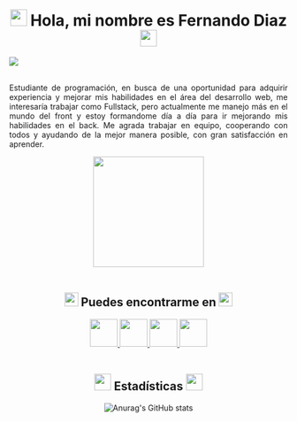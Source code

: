<div>
<h1 align="center"><img src="https://emojipedia-us.s3.amazonaws.com/source/microsoft-teams/337/person-raising-hand_light-skin-tone_1f64b-1f3fb_1f3fb.png" width="30" height="30"> Hola, mi nombre es Fernando Diaz <img src="https://emojipedia-us.s3.amazonaws.com/source/microsoft-teams/337/person-raising-hand_light-skin-tone_1f64b-1f3fb_1f3fb.png" width="30" height="30"></h1>

<img src="https://cdn.discordapp.com/attachments/963137601152364554/1002719968237985792/Black_Modern_Personal_LinkedIn_Banner_1500_500_px.png">
<br><br>

<div align="justify">

Estudiante de programación, en busca de una oportunidad para adquirir experiencia y mejorar mis habilidades en el área del desarrollo web, me interesaría trabajar como Fullstack, pero actualmente me manejo más en el mundo del front y estoy formandome día a día para ir mejorando mis habilidades en el back. Me agrada trabajar en equipo, cooperando con todos y ayudando de la mejor manera posible, con gran satisfacción en aprender.

</div>

<div align="center">

<img src="https://emojipedia-us.s3.amazonaws.com/source/microsoft-teams/337/man-technologist-light-skin-tone_1f468-1f3fb-200d-1f4bb.png" width="200">

</div>
<br>
<div align="center">
<h2><img src="https://emojipedia-us.s3.amazonaws.com/source/microsoft-teams/337/backhand-index-pointing-down_light-skin-tone_1f447-1f3fb_1f3fb.png" width="25" height="25"> Puedes encontrarme en <img src="https://emojipedia-us.s3.amazonaws.com/source/microsoft-teams/337/backhand-index-pointing-down_light-skin-tone_1f447-1f3fb_1f3fb.png" width="25" height="25"></h2>
<a href="https://www.linkedin.com/in/fernandodiaz62/" target="_blank">
<img src="https://img.icons8.com/fluency/344/linkedin.png" width="50" height="50">
</a>

<a href="https://twitter.com/MetalDev_06" target="\_blank">
<img src="https://img.icons8.com/color/344/twitter-squared.png" width="50" height="50">
</a>

<a href="https://www.instagram.com/fernydiaz62/" target="_blank">
<img src="https://img.icons8.com/fluency/344/instagram-new.png" width="50" height="50">
</a>

<a href="https://drive.google.com/file/d/1LKO6nSTm61gestLCn65MiSPsUDvQJja7/view?usp=sharing" target="_blank">
<img src="https://img.icons8.com/fluency/344/resume.png" width="50" height="50">
</a>

</div>
<br>
<h2 align="center"><img src="https://emojipedia-us.s3.amazonaws.com/source/microsoft-teams/337/fire_1f525.png" width="30" height="30"> Estadísticas <img src="https://emojipedia-us.s3.amazonaws.com/source/microsoft-teams/337/fire_1f525.png" width="30" height="30"></h2>

<div align="center">

![Anurag's GitHub stats](https://github-readme-stats.vercel.app/api?username=Metaldev-06&show_icons=true&theme=nord)

</div>
